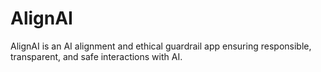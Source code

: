# AlignAI
AlignAI is an AI alignment and ethical guardrail app ensuring responsible, transparent, and safe interactions with AI.
